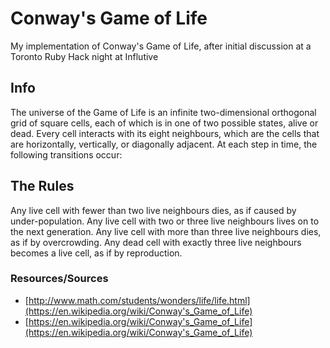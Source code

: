 Conway's Game of Life
====================

My implementation of Conway's Game of Life, after initial discussion at a Toronto Ruby Hack night at Influtive


## Info
The universe of the Game of Life is an infinite two-dimensional orthogonal grid of square cells,
each of which is in one of two possible states, alive or dead. Every cell interacts with its eight neighbours,
which are the cells that are horizontally, vertically, or diagonally adjacent. At each step in time,
the following transitions occur:

## The Rules
Any live cell with fewer than two live neighbours dies, as if caused by under-population.
Any live cell with two or three live neighbours lives on to the next generation.
Any live cell with more than three live neighbours dies, as if by overcrowding.
Any dead cell with exactly three live neighbours becomes a live cell, as if by reproduction.

### Resources/Sources

* [http://www.math.com/students/wonders/life/life.html](https://en.wikipedia.org/wiki/Conway's_Game_of_Life)
* [https://en.wikipedia.org/wiki/Conway's_Game_of_Life](https://en.wikipedia.org/wiki/Conway's_Game_of_Life)
